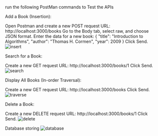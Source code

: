 run the following PostMan commands to Test the APIs

Add a Book (Insertion):

Open Postman and create a new POST request
URL: http://localhost:3000/books
Go to the Body tab, select raw, and choose JSON format.
Enter the data for a new book:
{
    "title": "Introduction to Algorithms",
    "author": "Thomas H. Cormen",
    "year": 2009
}
Click Send.
![insert](https://github.com/user-attachments/assets/bcbc6862-c8d9-4139-9e84-906384940902)

Search for a Book:

Create a new GET request
URL: http://localhost:3000/books/1
Click Send.
![search](https://github.com/user-attachments/assets/cd811ec1-5c84-4e51-a24b-bac6df5d68e5)

Display All Books (In-order Traversal):

Create a new GET request
URL: http://localhost:3000/books
Click Send.
![traverse](https://github.com/user-attachments/assets/e5a15bc8-36b5-43d5-bb0a-38f4ae58f03d)

Delete a Book:

Create a new DELETE request
URL: http://localhost:3000/books/1
Click Send.
![delete](https://github.com/user-attachments/assets/bb6d58cb-e809-4345-8937-7671aab872b3)

Database storing
![database](https://github.com/user-attachments/assets/5f3b34a6-2324-4994-bb31-bf03fd78f1fe)

